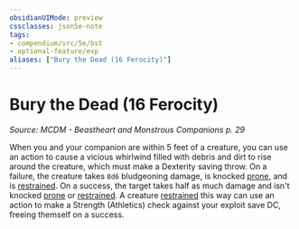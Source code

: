 ```yaml
---
obsidianUIMode: preview
cssclasses: json5e-note
tags:
- compendium/src/5e/bst
- optional-feature/exp
aliases: ["Bury the Dead (16 Ferocity)"]
---
```

# Bury the Dead (16 Ferocity)
*Source: MCDM - Beastheart and Monstrous Companions p. 29* 

When you and your companion are within 5 feet of a creature, you can use an action to cause a vicious whirlwind filled with debris and dirt to rise around the creature, which must make a Dexterity saving throw. On a failure, the creature takes `8d6` bludgeoning damage, is knocked [prone](../../Rules%20&%20Options/5e%20Rules/conditions.md##prone), and is [restrained](../../Rules%20&%20Options/5e%20Rules/conditions.md##restrained). On a success, the target takes half as much damage and isn't knocked [prone](../../Rules%20&%20Options/5e%20Rules/conditions.md##prone) or [restrained](../../Rules%20&%20Options/5e%20Rules/conditions.md##restrained). A creature [restrained](../../Rules%20&%20Options/5e%20Rules/conditions.md##restrained) this way can use an action to make a Strength (Athletics) check against your exploit save DC, freeing themself on a success.
